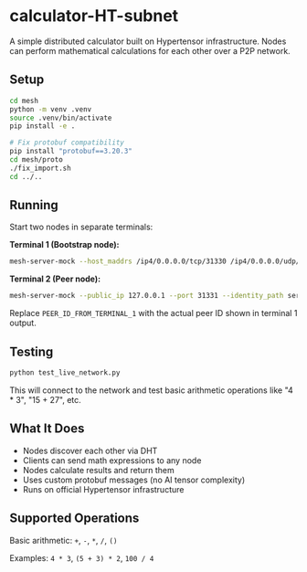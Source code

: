 # calculator-HT-subnet

A simple distributed calculator built on Hypertensor infrastructure. Nodes can perform mathematical calculations for each other over a P2P network.

## Setup

```bash
cd mesh
python -m venv .venv
source .venv/bin/activate
pip install -e .

# Fix protobuf compatibility
pip install "protobuf==3.20.3"
cd mesh/proto
./fix_import.sh
cd ../..
```

## Running

Start two nodes in separate terminals:

**Terminal 1 (Bootstrap node):**
```bash
mesh-server-mock --host_maddrs /ip4/0.0.0.0/tcp/31330 /ip4/0.0.0.0/udp/31330/quic --announce_maddrs /ip4/127.0.0.1/tcp/31330 /ip4/127.0.0.1/udp/31330/quic --new_swarm --identity_path server2.id --subnet_id 1 --subnet_node_id 1
```

**Terminal 2 (Peer node):**
```bash
mesh-server-mock --public_ip 127.0.0.1 --port 31331 --identity_path server3.id --subnet_id 1 --subnet_node_id 2 --initial_peers /ip4/127.0.0.1/tcp/31330/p2p/PEER_ID_FROM_TERMINAL_1
```

Replace `PEER_ID_FROM_TERMINAL_1` with the actual peer ID shown in terminal 1 output.

## Testing

```bash
python test_live_network.py
```

This will connect to the network and test basic arithmetic operations like "4 * 3", "15 + 27", etc.

## What It Does

- Nodes discover each other via DHT
- Clients can send math expressions to any node
- Nodes calculate results and return them
- Uses custom protobuf messages (no AI tensor complexity)
- Runs on official Hypertensor infrastructure

## Supported Operations

Basic arithmetic: `+`, `-`, `*`, `/`, `()` 

Examples: `4 * 3`, `(5 + 3) * 2`, `100 / 4`